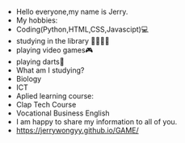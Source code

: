 - Hello everyone,my name is Jerry.
- My hobbies:
- Coding(Python,HTML,CSS,Javascipt)💻
- studying in the library 📕📗📘📙
- playing video games🎮
- playing darts🎯
- What am I studying?
- Biology
- ICT
- Aplied learning course:
- Clap Tech Course
- Vocational Business English
- I am happy to share my information to all of you.
- https://jerrywongyy.github.io/GAME/

<!---
Jerrywongyy/Jerrywongyy is a ✨ special ✨ repository because its `README.md` (this file) appears on your GitHub profile.
You can click the Preview link to take a look at your changes.
--->
